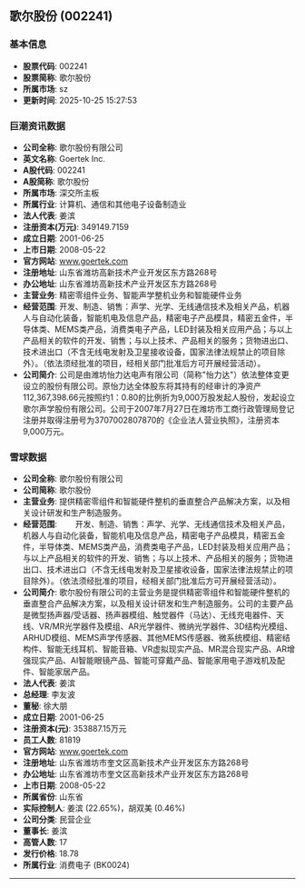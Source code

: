 ## 歌尔股份 (002241)

### 基本信息

- **股票代码**: 002241
- **股票简称**: 歌尔股份
- **所属市场**: sz
- **更新时间**: 2025-10-25 15:27:53

### 巨潮资讯数据

- **公司全称**: 歌尔股份有限公司
- **英文名称**: Goertek Inc.
- **A股代码**: 002241
- **A股简称**: 歌尔股份
- **所属市场**: 深交所主板
- **所属行业**: 计算机、通信和其他电子设备制造业
- **法人代表**: 姜滨
- **注册资本(万元)**: 349149.7159
- **成立日期**: 2001-06-25
- **上市日期**: 2008-05-22
- **官方网站**: www.goertek.com
- **注册地址**: 山东省潍坊高新技术产业开发区东方路268号
- **办公地址**: 山东省潍坊高新技术产业开发区东方路268号
- **主营业务**: 精密零组件业务、智能声学整机业务和智能硬件业务
- **经营范围**: 开发、制造、销售：声学、光学、无线通信技术及相关产品，机器人与自动化装备，智能机电及信息产品，精密电子产品模具，精密五金件，半导体类、MEMS类产品，消费类电子产品，LED封装及相关应用产品；与以上产品相关的软件的开发、销售；与以上技术、产品相关的服务；货物进出口、技术进出口（不含无线电发射及卫星接收设备，国家法律法规禁止的项目除外）。（依法须经批准的项目，经相关部门批准后方可开展经营活动）。
- **公司简介**: 公司是由潍坊怡力达电声有限公司（简称"怡力达"）依法整体变更设立的股份有限公司。原怡力达全体股东将其持有的经审计的净资产112,367,398.66元按照约1：0.80的比例折为9,000万股发起人股份，发起设立歌尔声学股份有限公司。公司于2007年7月27日在潍坊市工商行政管理局登记注册并取得注册号为3707002807870的《企业法人营业执照》，注册资本9,000万元。

### 雪球数据

- **公司全称**: 歌尔股份有限公司
- **公司简称**: 歌尔股份
- **主营业务**: 提供精密零组件和智能硬件整机的垂直整合产品解决方案，以及相关设计研发和生产制造服务。
- **经营范围**: 　　开发、制造、销售：声学、光学、无线通信技术及相关产品，机器人与自动化装备，智能机电及信息产品，精密电子产品模具，精密五金件，半导体类、MEMS类产品，消费类电子产品，LED封装及相关应用产品；与以上产品相关的软件的开发、销售；与以上技术、产品相关的服务；货物进出口、技术进出口（不含无线电发射及卫星接收设备，国家法律法规禁止的项目除外）。（依法须经批准的项目，经相关部门批准后方可开展经营活动）。
- **公司简介**: 歌尔股份有限公司的主营业务是提供精密零组件和智能硬件整机的垂直整合产品解决方案，以及相关设计研发和生产制造服务。公司的主要产品是微型扬声器/受话器、扬声器模组、触觉器件（马达）、无线充电器件、天线、VR/MR光学器件及模组、AR光学器件、微纳光学器件、3D结构光模组、ARHUD模组、MEMS声学传感器、其他MEMS传感器、微系统模组、精密结构件、智能无线耳机、智能音箱、VR虚拟现实产品、MR混合现实产品、AR增强现实产品、AI智能眼镜产品、智能可穿戴产品、智能家用电子游戏机及配件、智能家居产品。
- **法人代表**: 姜滨
- **总经理**: 李友波
- **董秘**: 徐大朋
- **成立日期**: 2001-06-25
- **注册资本(元)**: 353887.15万元
- **员工人数**: 81819
- **官方网站**: www.goertek.com
- **注册地址**: 山东省潍坊市奎文区高新技术产业开发区东方路268号
- **办公地址**: 山东省潍坊市奎文区高新技术产业开发区东方路268号
- **上市日期**: 2008-05-22
- **所属省份**: 山东省
- **实际控制人**: 姜滨 (22.65%)，胡双美 (0.46%)
- **公司分类**: 民营企业
- **董事长**: 姜滨
- **高管人数**: 17
- **发行价格**: 18.78
- **所属行业**: 消费电子 (BK0024)

---